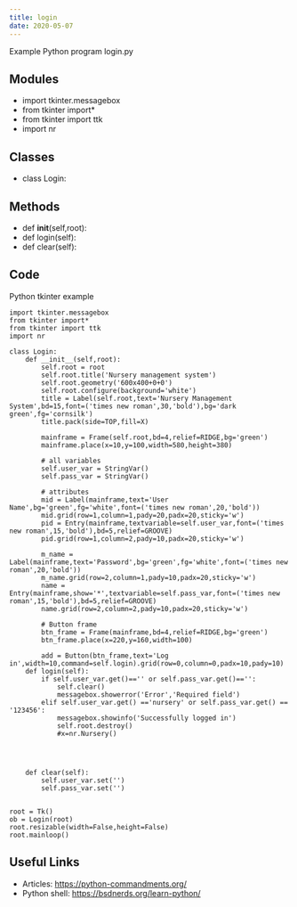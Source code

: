 ```yaml
---
title: login
date: 2020-05-07
---
```

Example Python program login.py

## Modules

* import tkinter.messagebox
* from tkinter import*
* from tkinter import ttk
* import nr

## Classes

* class Login:

## Methods

* def __init__(self,root):
* def login(self):
* def clear(self):

## Code

Python tkinter example

    import tkinter.messagebox
    from tkinter import*
    from tkinter import ttk
    import nr
    
    class Login:
        def __init__(self,root):
            self.root = root
            self.root.title('Nursery management system')
            self.root.geometry('600x400+0+0')
            self.root.configure(background='white')
            title = Label(self.root,text='Nursery Management System',bd=15,font=('times new roman',30,'bold'),bg='dark green',fg='cornsilk')
            title.pack(side=TOP,fill=X)
    
            mainframe = Frame(self.root,bd=4,relief=RIDGE,bg='green')
            mainframe.place(x=10,y=100,width=580,height=380)
    
            # all variables
            self.user_var = StringVar()
            self.pass_var = StringVar()
    
            # attributes
            mid = Label(mainframe,text='User Name',bg='green',fg='white',font=('times new roman',20,'bold'))
            mid.grid(row=1,column=1,pady=20,padx=20,sticky='w')
            pid = Entry(mainframe,textvariable=self.user_var,font=('times new roman',15,'bold'),bd=5,relief=GROOVE)
            pid.grid(row=1,column=2,pady=10,padx=20,sticky='w')
    
            m_name = Label(mainframe,text='Password',bg='green',fg='white',font=('times new roman',20,'bold'))
            m_name.grid(row=2,column=1,pady=10,padx=20,sticky='w')
            name = Entry(mainframe,show='*',textvariable=self.pass_var,font=('times new roman',15,'bold'),bd=5,relief=GROOVE)
            name.grid(row=2,column=2,pady=10,padx=20,sticky='w')
    
            # Button frame
            btn_frame = Frame(mainframe,bd=4,relief=RIDGE,bg='green')
            btn_frame.place(x=220,y=160,width=100)
           
            add = Button(btn_frame,text='Log in',width=10,command=self.login).grid(row=0,column=0,padx=10,pady=10) 
        def login(self):
            if self.user_var.get()=='' or self.pass_var.get()=='':
                self.clear()
                messagebox.showerror('Error','Required field')
            elif self.user_var.get() =='nursery' or self.pass_var.get() == '123456':
                messagebox.showinfo('Successfully logged in')
                self.root.destroy()
                #x=nr.Nursery()
                
                
                    
            
        def clear(self):
            self.user_var.set('')
            self.pass_var.set('')
            
            
    root = Tk()
    ob = Login(root)
    root.resizable(width=False,height=False)
    root.mainloop()
    

## Useful Links

- Articles: https://python-commandments.org/
- Python shell: https://bsdnerds.org/learn-python/
